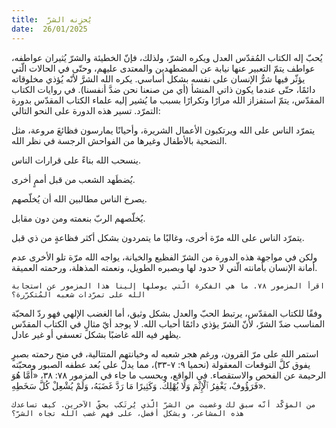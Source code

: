 ```yaml
---
title:  يُحزِنه الشرّ
date:  26/01/2025
---
```


يُحبّ إله الكتاب المُقدّس العدل ويكره الشرّ، ولذلك، فإنّ الخطيئة والشرّ يُثيران عواطفه، عواطف يتمّ التعبير عنها نيابة عن المضطهدين والمعتدى عليهم، وحتّى في الحالات الّتي يؤثّر فيها شرُّ الإنسان على نفسه بشكل أساسي. يكره الله الشرَّ لأنّه يُؤذي مخلوقاته دائمًا، حتّى عندما يكون ذاتي المنشأ (أي من صنعنا نحن ضدَّ أنفسنا). في روايات الكتاب المقدّس، يتمّ استفزاز الله مرارًا وتكرارًا بسبب ما يُشير إليه علماء الكتاب المقدّس بدورة التمرّد. تسير هذه الدورة على النحو التالي:

يتمرّد الناس على الله ويرتكبون الأعمال الشريرة، وأحيانًا يمارسون فظائعَ مروعة، مثل التضحية بالأطفال وغيرها من الفواحش الرجسة في نظر الله.

ينسحب الله بناءً على قرارات الناس.

يُضطَهد الشعب من قبل أممٍ أخرى.

يصرخ الناس مطالبين الله أن يُخلّصهم.

يُخلّصهم الربّ بنعمته ومن دون مقابل.

يتمرّد الناس على الله مرّة أخرى، وغالبًا ما يتمردون بشكل أكثر فظاعةٍ من ذي قبل.

ولكن في مواجهة هذه الدورة من الشرّ الفظيع والخيانة، يواجه الله مرّة تلو الأخرى عدم أمانة الإنسان بأمانته الّتي لا حدود لها وبصبره الطويل، ونعمته المذهلة، ورحمته العميقة.

`اقرأ المزمور ٧٨. ما هي الفكرة الّتي يوصلها إلينا هذا المزمور عن استجابة الله على تمرّدات شعبه المُتكرّرة؟`

وفقًا للكتاب المقدّس، يرتبط الحبّ والعدل بشكل وثيق، أما الغضب الإلهي فهو ردّ المحبّة المناسب ضدّ الشرّ، لأنّ الشرّ يؤذي دائمًا أحباب الله. لا يوجد أيّ مثالٍ في الكتاب المقدّس يظهر فيه الله غاضبًا بشكل تعسفي أو غير عادل.

استمر الله على مرّ القرون، ورغم هجر شعبه له وخيانتهم المتتالية، في منح رحمته بصبرٍ يفوق كلَّ التوقعات المعقولة (نحميا ٩: ٧-٣٣)، مما يدلّ على بُعد عطفه الصبور ومحبّته الرحيمة عن الفحص والاستقصاء. في الواقع، وبحسب ما جاء في المزمور ٧٨: ٣٨، «أَمَّا هُوَ فَرَؤُوفٌ، يَغْفِرُ ٱلْإِثْمَ وَلَا يُهْلِكُ. وَكَثِيرًا مَا رَدَّ غَضَبَهُ، وَلَمْ يُشْعِلْ كُلَّ سَخَطِهِ».

`من المؤكّد أنّه سبق لك وغضبت من الشرّ الّذي يُرتَكب بحقّ الآخرين. كيف تساعدك هذه المشاعر، وبشكل أفضل، على فهم غضب الله تجاه الشرّ؟`